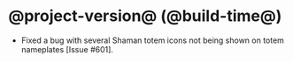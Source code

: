 # @project-version@ (@build-time@)

* Fixed a bug with several Shaman totem icons not being shown on totem nameplates [Issue #601].
